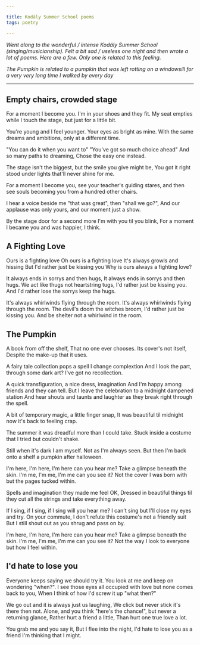 ```yaml
---

title: Kodály Summer School poems
tags: poetry

---
```


_Went along to the wonderful / intense Kodály Summer School (singing/musicianship). Felt a bit sad / useless one night and then wrote a lot of poems. Here are a few. Only one is related to this feeling._  

_The Pumpkin is related to a pumpkin that was left rotting on a windowsill for a very very long time I walked by every day_

---

## Empty chairs, crowded stage

For a moment I become you.
I'm in your shoes and they fit.
My seat empties while I touch the stage,
but just for a little bit.

You're young and I feel younger.
Your eyes as bright as mine.
With the same dreams and ambitions, only at a different time.

"You can do it when you want to"
"You've got so much choice ahead"
And so many paths to dreaming,
Chose the easy one instead.

The stage isn't the biggest, but the smile you give might be,
You got it right stood under lights that'll never shine for me.

For a moment I become you, see your teacher's guiding stares, and then see souls becoming you from a hundred other chairs.

I hear a voice beside me "that was great", then "shall we go?",
And our applause was only yours, and our moment just a show.

By the stage door for a second more I'm with you til you blink,
For a moment I became you and was happier, I think.

## A Fighting Love

Ours is a fighting love
Oh ours is a fighting love
It's always growls and hissing
But I'd rather just be kissing you
Why is ours always a fighting love?

It always ends in sorrys and then hugs,
It always ends in sorrys and then hugs.
We act like thugs not heartstring tugs,
I'd rather just be kissing you.
And I'd rather lose the sorrys keep the hugs.

It's always whirlwinds flying through the room.
It's always whirlwinds flying through the room.
The devil's doom the witches broom,
I'd rather just be kissing you.
And be shelter not a whirlwind in the room.

## The Pumpkin

A book from off the shelf,
That no one ever chooses.
Its cover's not itself,
Despite the make-up that it uses.

A fairy tale collection pops a spell I change complextion
And I look the part, through some dark art? I've got no recollection.

A quick transfiguration, a nice dress, imagination
And I'm happy among friends and they can tell.
But I leave the celebration to a midnight dampened station
And hear shouts and taunts and laughter as they break right through the spell.

A bit of temporary magic, a little finger snap,
It was beautiful til midnight now it's back to feeling crap.

The summer it was dreadful more than I could take.
Stuck inside a costume that I tried but couldn't shake.

Still when it's dark I am myself.
Not as I'm always seen.
But then I'm back onto a shelf 
a pumpkin after halloween.

I'm here, I'm here, I'm here can you hear me?
Take a glimpse beneath the skin.
I'm me, I'm me, I'm me can you see it?
Not the cover I was born with but the pages tucked within.

Spells and imagination they made me feel OK,
Dressed in beautiful things til they cut all the strings and take everything away.

If I sing, if I sing, if I sing will you hear me?
I can't sing but I'll close my eyes and try.
On your commute, I don't refute this costume's not a friendly suit
But I still shout out as you shrug and pass on by.

I'm here, I'm here, I'm here can you hear me?
Take a glimpse beneath the skin.
I'm me, I'm me, I'm me can you see it?
Not the way I look to everyone but how I feel within.

## I'd hate to lose you

Everyone keeps saying we should try it.
You look at me and keep on wondering "when?".
I see those eyes all occupied with love but none comes back to you,
When I think of how I'd screw it up "what then?"

We go out and it is always just us laughing,
We click but never stick it's there then not.
Alone, 
and you think "here's the chance!", 
but never a returning glance,
Rather hurt a friend a little, 
Than hurt one true love a lot.

You grab me and you say it,
But I flee into the night,
I'd hate to lose you as a friend
I'm thinking that I might.
